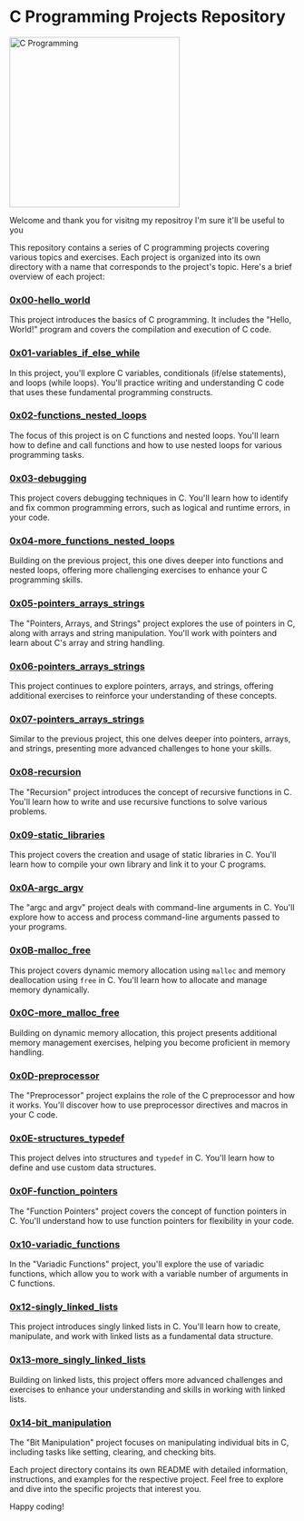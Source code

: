 # C Programming Projects Repository


<img src="https://res.cloudinary.com/practicaldev/image/fetch/s--ABZLfRvT--/c_imagga_scale,f_auto,fl_progressive,h_420,q_auto,w_1000/https://thepracticaldev.s3.amazonaws.com/i/658zy0pc4w7l3x25s79t.jpg" alt="C Programming" width="300">

Welcome and thank you for visitng my repositroy I'm sure it'll be useful to you

This repository contains a series of C programming projects covering various topics and exercises. Each project is organized into its own directory with a name that corresponds to the project's topic. Here's a brief overview of each project:

### [0x00-hello_world](https://github.com/Sendo-A/alx-low_level_programming/tree/master/0x00-hello_world)

This project introduces the basics of C programming. It includes the "Hello, World!" program and covers the compilation and execution of C code.

### [0x01-variables_if_else_while](https://github.com/Sendo-A/alx-low_level_programming/tree/master/0x01-variables_if_else_while)

In this project, you'll explore C variables, conditionals (if/else statements), and loops (while loops). You'll practice writing and understanding C code that uses these fundamental programming constructs.

### [0x02-functions_nested_loops](https://github.com/Sendo-A/alx-low_level_programming/tree/master/0x02-functions_nested_loops)

The focus of this project is on C functions and nested loops. You'll learn how to define and call functions and how to use nested loops for various programming tasks.

### [0x03-debugging](https://github.com/Sendo-A/alx-low_level_programming/tree/master/0x03-debugging)

This project covers debugging techniques in C. You'll learn how to identify and fix common programming errors, such as logical and runtime errors, in your code.

### [0x04-more_functions_nested_loops](https://github.com/Sendo-A/alx-low_level_programming/tree/master/0x04-more_functions_nested_loops)

Building on the previous project, this one dives deeper into functions and nested loops, offering more challenging exercises to enhance your C programming skills.

### [0x05-pointers_arrays_strings](https://github.com/Sendo-A/alx-low_level_programming/tree/master/0x05-pointers_arrays_strings)

The "Pointers, Arrays, and Strings" project explores the use of pointers in C, along with arrays and string manipulation. You'll work with pointers and learn about C's array and string handling.

### [0x06-pointers_arrays_strings](https://github.com/Sendo-A/alx-low_level_programming/tree/master/0x06-pointers_arrays_strings)

This project continues to explore pointers, arrays, and strings, offering additional exercises to reinforce your understanding of these concepts.

### [0x07-pointers_arrays_strings](https://github.com/Sendo-A/alx-low_level_programming/tree/master/0x07-pointers_arrays_strings)

Similar to the previous project, this one delves deeper into pointers, arrays, and strings, presenting more advanced challenges to hone your skills.

### [0x08-recursion](https://github.com/Sendo-A/alx-low_level_programming/tree/master/0x08-recursion)

The "Recursion" project introduces the concept of recursive functions in C. You'll learn how to write and use recursive functions to solve various problems.

### [0x09-static_libraries](https://github.com/Sendo-A/alx-low_level_programming/tree/master/0x09-static_libraries)

This project covers the creation and usage of static libraries in C. You'll learn how to compile your own library and link it to your C programs.

### [0x0A-argc_argv](https://github.com/Sendo-A/alx-low_level_programming/tree/master/0x0A-argc_argv)

The "argc and argv" project deals with command-line arguments in C. You'll explore how to access and process command-line arguments passed to your programs.

### [0x0B-malloc_free](https://github.com/Sendo-A/alx-low_level_programming/tree/master/0x0B-malloc_free)

This project covers dynamic memory allocation using `malloc` and memory deallocation using `free` in C. You'll learn how to allocate and manage memory dynamically.

### [0x0C-more_malloc_free](https://github.com/Sendo-A/alx-low_level_programming/tree/master/0x0C-more_malloc_free)

Building on dynamic memory allocation, this project presents additional memory management exercises, helping you become proficient in memory handling.

### [0x0D-preprocessor](https://github.com/Sendo-A/alx-low_level_programming/tree/master/0x0D-preprocessor)

The "Preprocessor" project explains the role of the C preprocessor and how it works. You'll discover how to use preprocessor directives and macros in your C code.

### [0x0E-structures_typedef](https://github.com/Sendo-A/alx-low_level_programming/tree/master/0x0E-structures_typedef)

This project delves into structures and `typedef` in C. You'll learn how to define and use custom data structures.

### [0x0F-function_pointers](https://github.com/Sendo-A/alx-low_level_programming/tree/master/0x0F-function_pointers)

The "Function Pointers" project covers the concept of function pointers in C. You'll understand how to use function pointers for flexibility in your code.

### [0x10-variadic_functions](https://github.com/Sendo-A/alx-low_level_programming/tree/master/0x10-variadic_functions)

In the "Variadic Functions" project, you'll explore the use of variadic functions, which allow you to work with a variable number of arguments in C functions.

### [0x12-singly_linked_lists](https://github.com/Sendo-A/alx-low_level_programming/tree/master/0x12-singly_linked_lists)

This project introduces singly linked lists in C. You'll learn how to create, manipulate, and work with linked lists as a fundamental data structure.

### [0x13-more_singly_linked_lists](https://github.com/Sendo-A/alx-low_level_programming/tree/master/0x13-more_singly_linked_lists)

Building on linked lists, this project offers more advanced challenges and exercises to enhance your understanding and skills in working with linked lists.

### [0x14-bit_manipulation](https://github.com/Sendo-A/alx-low_level_programming/tree/master/0x14-bit_manipulation)

The "Bit Manipulation" project focuses on manipulating individual bits in C, including tasks like setting, clearing, and checking bits.

Each project directory contains its own README with detailed information, instructions, and examples for the respective project. Feel free to explore and dive into the specific projects that interest you.

Happy coding!


